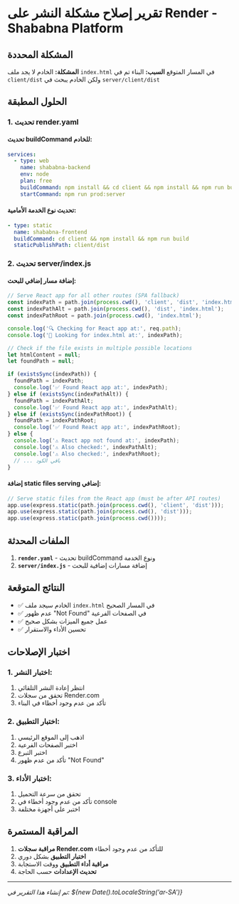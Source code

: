 # تقرير إصلاح مشكلة النشر على Render - Shababna Platform

## المشكلة المحددة

**المشكلة:** الخادم لا يجد ملف `index.html` في المسار المتوقع
**السبب:** البناء تم في `client/dist` ولكن الخادم يبحث في `server/client/dist`

## الحلول المطبقة

### 1. تحديث render.yaml

#### تحديث buildCommand للخادم:

```yaml
services:
  - type: web
    name: shababna-backend
    env: node
    plan: free
    buildCommand: npm install && cd client && npm install && npm run build
    startCommand: npm run prod:server
```

#### تحديث نوع الخدمة الأمامية:

```yaml
- type: static
  name: shababna-frontend
  buildCommand: cd client && npm install && npm run build
  staticPublishPath: client/dist
```

### 2. تحديث server/index.js

#### إضافة مسار إضافي للبحث:

```javascript
// Serve React app for all other routes (SPA fallback)
const indexPath = path.join(process.cwd(), 'client', 'dist', 'index.html');
const indexPathAlt = path.join(process.cwd(), 'dist', 'index.html');
const indexPathRoot = path.join(process.cwd(), 'index.html');

console.log('🔍 Checking for React app at:', req.path);
console.log('📁 Looking for index.html at:', indexPath);

// Check if the file exists in multiple possible locations
let htmlContent = null;
let foundPath = null;

if (existsSync(indexPath)) {
  foundPath = indexPath;
  console.log('✅ Found React app at:', indexPath);
} else if (existsSync(indexPathAlt)) {
  foundPath = indexPathAlt;
  console.log('✅ Found React app at:', indexPathAlt);
} else if (existsSync(indexPathRoot)) {
  foundPath = indexPathRoot;
  console.log('✅ Found React app at:', indexPathRoot);
} else {
  console.log('⚠️ React app not found at:', indexPath);
  console.log('⚠️ Also checked:', indexPathAlt);
  console.log('⚠️ Also checked:', indexPathRoot);
  // ... باقي الكود
}
```

#### إضافة static files serving إضافي:

```javascript
// Serve static files from the React app (must be after API routes)
app.use(express.static(path.join(process.cwd(), 'client', 'dist')));
app.use(express.static(path.join(process.cwd(), 'dist')));
app.use(express.static(path.join(process.cwd())));
```

## الملفات المحدثة

1. **`render.yaml`** - تحديث buildCommand ونوع الخدمة
2. **`server/index.js`** - إضافة مسارات إضافية للبحث

## النتائج المتوقعة

- ✅ الخادم سيجد ملف `index.html` في المسار الصحيح
- ✅ عدم ظهور "Not Found" في الصفحات الفرعية
- ✅ عمل جميع الميزات بشكل صحيح
- ✅ تحسين الأداء والاستقرار

## اختبار الإصلاحات

### 1. اختبار النشر:

1. انتظر إعادة النشر التلقائي
2. تحقق من سجلات Render.com
3. تأكد من عدم وجود أخطاء في البناء

### 2. اختبار التطبيق:

1. اذهب إلى الموقع الرئيسي
2. اختبر الصفحات الفرعية
3. اختبر التبرع
4. تأكد من عدم ظهور "Not Found"

### 3. اختبار الأداء:

1. تحقق من سرعة التحميل
2. تأكد من عدم وجود أخطاء في console
3. اختبر على أجهزة مختلفة

## المراقبة المستمرة

1. **مراقبة سجلات Render.com** للتأكد من عدم وجود أخطاء
2. **اختبار التطبيق** بشكل دوري
3. **مراقبة أداء التطبيق** ووقت الاستجابة
4. **تحديث الإعدادات** حسب الحاجة

---

_تم إنشاء هذا التقرير في: ${new Date().toLocaleString('ar-SA')}_
